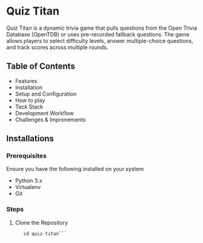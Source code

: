 # Quiz Titan
Quiz Titan is a dynamic trivia game that pulls questions from the Open Trivia
Database (OpenTDB) or uses pre-recorded fallback questions. The game allows
players to select difficulty levels, answer multiple-choice questions, and
track scores across multiple rounds.

## Table of Contents
+ Features
+ Installation
+ Setup and Configuration
+ How to play
+ Teck Stack
+ Development Workflow
+ Challenges & Impronements

## Installations
### Prerequisites
Ensure you have the following installed on your system
+ Python 3.x
+ Virtualenv
+ Git

### Steps
1. Clone the Repository
   ```git clone https://github.com/Yemisi-jay/quiz-titan.git
      cd quiz-titan```
